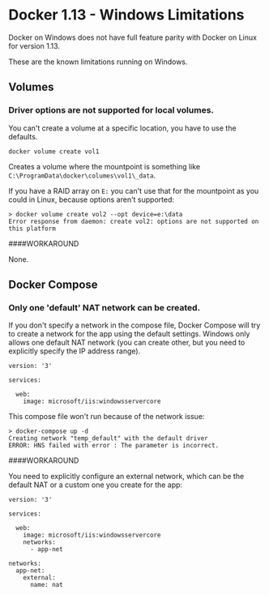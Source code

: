 # Docker 1.13 - Windows Limitations

Docker on Windows does not have full feature parity with Docker on Linux for version 1.13. 

These are the known limitations running on Windows.

## Volumes

### Driver options are not supported for local volumes. 

You can't create a volume at a specific location, you have to use the defaults.

```
docker volume create vol1
```

Creates a volume where the mountpoint is something like `C:\ProgramData\docker\columes\vol1\_data`. 

If you have a RAID array on `E:` you can't use that for the mountpoint as you could in Linux, because options aren't supported:

```
> docker volume create vol2 --opt device=e:\data
Error response from daemon: create vol2: options are not supported on this platform
```

####WORKAROUND

None.

## Docker Compose

### Only one 'default' NAT network can be created.

If you don't specify a network in the compose file, Docker Compose will try to create a network for the app using the default settings. Windows only allows one default NAT network (you can create other, but you need to explicitly specify the IP address range).

```
version: '3'

services:
  
  web:
    image: microsoft/iis:windowsservercore
```
This compose file won't run because of the network issue:

```
> docker-compose up -d
Creating network "temp_default" with the default driver
ERROR: HNS failed with error : The parameter is incorrect.
```

####WORKAROUND

You need to explicitly configure an external network, which can be the default NAT or a custom one you create for the app:

```
version: '3'

services:
  
  web:
    image: microsoft/iis:windowsservercore
    networks:
      - app-net

networks:
  app-net:
    external:
      name: nat
```


